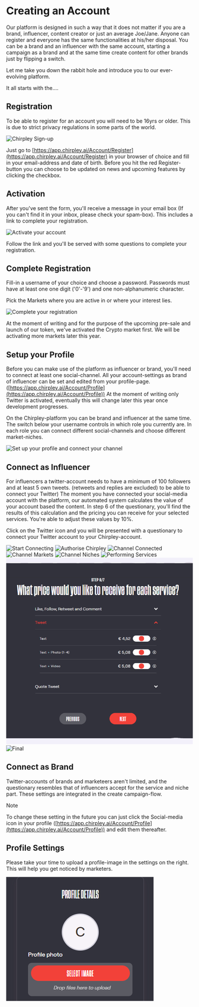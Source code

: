 # Creating an Account

Our platform is designed in such a way that it does not matter if you are a brand, influencer, content creator or just an average Joe/Jane. Anyone can register and everyone has the same functionalities at his/her disposal. You can be a brand and an influencer with the same account, starting a campaign as a brand and at the same time create content for other brands just by flipping a switch.

Let me take you down the rabbit hole and introduce you to our ever-evolving platform.

It all starts with the....

## Registration

To be able to register for an account you will need to be 16yrs or older. This is due to strict privacy regulations in some parts of the world.

![Chirpley Sign-up](\_static/images/signup.png)

Just go to [https://app.chirpley.ai/Account/Register](https://app.chirpley.ai/Account/Register) in your browser of choice and fill in your email-address and date of birth. Before you hit the red Register-button you can choose to be updated on news and upcoming features by clicking the checkbox.

## Activation

After you've sent the form, you'll receive a message in your email box (If you can't find it in your inbox, please check your spam-box). This includes a link to complete your registration.

![Activate your account](\_static/images/activate.png)

Follow the link and you'll be served with some questions to complete your registration.

## Complete Registration

Fill-in a username of your choice and choose a password. Passwords must have at least one one digit ('0'-'9') and one non-alphanumeric character.

Pick the Markets where you are active in or where your interest lies.

![Complete your registration](\_static/images/register.png)

At the moment of writing and for the purpose of the upcoming pre-sale and launch of our token, we've activated the Crypto market first. We will be activating more markets later this year.

## Setup your Profile

Before you can make use of the platform as influencer or brand, you'll need to connect at least one social-channel. All your account-settings as brand of influencer can be set and edited from your profile-page. ([https://app.chirpley.ai/Account/Profile](https://app.chirpley.ai/Account/Profile)) At the moment of writing only Twitter is activated, eventually this will change later this year once development progresses.

On the Chirpley-platform you can be brand and influencer at the same time. The switch below your username controls in which role you currently are. In each role you can connect different social-channels and choose different market-niches.

![Set up your profile and connect your channel](\_static/images/profile.png)

## Connect as Influencer

For influencers a twitter-account needs to have a minimum of 100 followers and at least 5 own tweets. (retweets and replies are excluded) to be able to connect your Twitter) The moment you have connected your social-media account with the platform, our automated system calculates the value of your account based the content. In step 6 of the questionary, you'll find the results of this calculation and the pricing you can receive for your selected services. You're able to adjust these values by 10%.

Click on the Twitter icon and you will be presented with a questionary to connect your Twitter account to your Chirpley-account.

![Start Connecting](\_static/images/influencer-step1a.png) ![Authorise Chirpley](\_static/images/influencer-step1b.png) ![Channel Connected](\_static/images/influencer-step2.png) ![Channel Markets](\_static/images/influencer-step3.png) ![Channel Niches](\_static/images/influencer-step4.png) ![Performing Services](\_static/images/influencer-step5.png) ![Quotation of Services](docs/source/\_static/images/influencer-step6.png) ![Final](\_static/images/influencer-step7.png)

## Connect as Brand

Twitter-accounts of brands and marketeers aren't limited, and the questionary resembles that of influencers accept for the service and niche part. These settings are integrated in the create campaign-flow.

Note

To change these setting in the future you can just click the Social-media icon in your profile ([https://app.chirpley.ai/Account/Profile](https://app.chirpley.ai/Account/Profile)) and edit them thereafter.

## Profile Settings

Please take your time to upload a profile-image in the settings on the right. This will help you get noticed by marketers.

![Upload your profile image](docs/source/\_static/images/profile-image.png)
